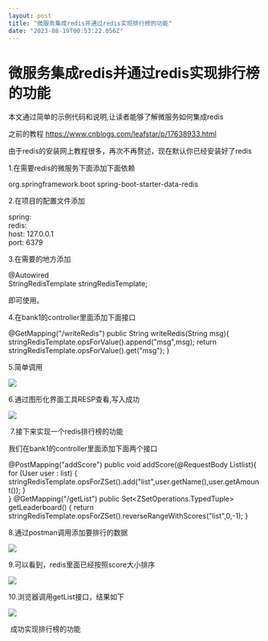 ```yaml
---
layout: post
title: "微服务集成redis并通过redis实现排行榜的功能"
date: "2023-08-19T00:53:22.056Z"
---
```

微服务集成redis并通过redis实现排行榜的功能
==========================

本文通过简单的示例代码和说明,让读者能够了解微服务如何集成redis

之前的教程 https://www.cnblogs.com/leafstar/p/17638933.html

由于redis的安装网上教程很多，再次不再赘述，现在默认你已经安装好了redis

1.在需要redis的微服务下面添加下面依赖

<dependency>
    <groupId>org.springframework.boot</groupId>
    <artifactId>spring-boot-starter-data-redis</artifactId>
</dependency>

2.在项目的配置文件添加

spring:  
  redis:  
    host: 127.0.0.1  
    port: 6379

3.在需要的地方添加

@Autowired  
StringRedisTemplate stringRedisTemplate;

即可使用。

4.在bank1的controller里面添加下面接口

@GetMapping("/writeRedis")
public String writeRedis(String msg){
    stringRedisTemplate.opsForValue().append("msg",msg);
    return stringRedisTemplate.opsForValue().get("msg");
}

5.简单调用

![](https://img2023.cnblogs.com/blog/3015553/202308/3015553-20230818181244906-1266921366.png)

6.通过图形化界面工具RESP查看,写入成功

![](https://img2023.cnblogs.com/blog/3015553/202308/3015553-20230818181322697-1214717095.png)

 7.接下来实现一个redis排行榜的功能

我们在bank1的controller里面添加下面两个接口

@PostMapping("addScore")
public void addScore(@RequestBody List<User>list){
    for (User user : list) {
        stringRedisTemplate.opsForZSet().add("list",user.getName(),user.getAmount());
    }  
}
@GetMapping("/getList")
public Set<ZSetOperations.TypedTuple<String>> getLeaderboard() {
    return stringRedisTemplate.opsForZSet().reverseRangeWithScores("list",0,-1);
}

8.通过postman调用添加要排行的数据

![](https://img2023.cnblogs.com/blog/3015553/202308/3015553-20230818183705941-622197644.png)

9.可以看到，redis里面已经按照score大小排序

![](https://img2023.cnblogs.com/blog/3015553/202308/3015553-20230818183745898-207254470.png)

10.浏览器调用getList接口，结果如下

![](https://img2023.cnblogs.com/blog/3015553/202308/3015553-20230818183845243-1240329669.png)

 成功实现排行榜的功能